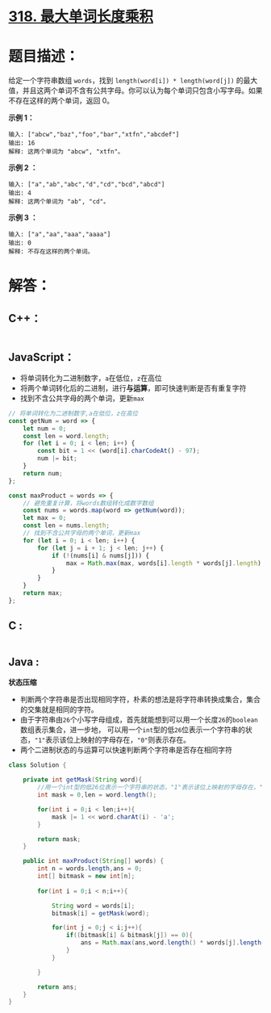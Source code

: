 # [318. 最大单词长度乘积](https://leetcode-cn.com/problems/maximum-product-of-word-lengths/)

# 题目描述：

给定一个字符串数组 `words`，找到 `length(word[i]) * length(word[j])` 的最大值，并且这两个单词不含有公共字母。你可以认为每个单词只包含小写字母。如果不存在这样的两个单词，返回 0。

 

**示例 1：**

```
输入: ["abcw","baz","foo","bar","xtfn","abcdef"]
输出: 16 
解释: 这两个单词为 "abcw", "xtfn"。
```



**示例 2 ：**

```
输入: ["a","ab","abc","d","cd","bcd","abcd"]
输出: 4 
解释: 这两个单词为 "ab", "cd"。
```



**示例 3 ：**

```
输入: ["a","aa","aaa","aaaa"]
输出: 0 
解释: 不存在这样的两个单词。
```




# 解答：

## C++：

```cpp

```

## JavaScript：

- 将单词转化为二进制数字，`a`在低位，`z`在高位
- 将两个单词转化后的二进制，进行**与运算**，即可快速判断是否有重复字符
- 找到不含公共字母的两个单词，更新`max`

```javascript
// 将单词转化为二进制数字,a在低位，z在高位
const getNum = word => {
    let num = 0;
    const len = word.length;
    for (let i = 0; i < len; i++) {
        const bit = 1 << (word[i].charCodeAt() - 97);
        num |= bit;
    }
    return num;
};

const maxProduct = words => {
    // 避免重复计算，将words数组转化成数字数组
    const nums = words.map(word => getNum(word));
    let max = 0;
    const len = nums.length;
    // 找到不含公共字母的两个单词，更新max
    for (let i = 0; i < len; i++) {
        for (let j = i + 1; j < len; j++) {
            if (!(nums[i] & nums[j])) {
                max = Math.max(max, words[i].length * words[j].length);
            }
        }
    }
    return max;
};
```
## C :
```c

```
## Java :
**状态压缩**
- 判断两个字符串是否出现相同字符，朴素的想法是将字符串转换成集合，集合的交集就是相同的字符。
- 由于字符串由`26`个小写字母组成，首先就能想到可以用一个长度`26`的`boolean`数组表示集合，进一步地， 可以用一个`int`型的低`26`位表示一个字符串的状态，`"1"`表示该位上映射的字母存在，`"0"`则表示存在。
- 两个二进制状态的与运算可以快速判断两个字符串是否存在相同字符
```java
class Solution {

    private int getMask(String word){
        //用一个int型的低26位表示一个字符串的状态，"1"表示该位上映射的字母存在，"0"则表示存在。
        int mask = 0,len = word.length();

        for(int i = 0;i < len;i++){
            mask |= 1 << word.charAt(i) - 'a';
        }

        return mask;
    }

    public int maxProduct(String[] words) {
        int n = words.length,ans = 0;
        int[] bitmask = new int[n];
        
        for(int i = 0;i < n;i++){

            String word = words[i];
            bitmask[i] = getMask(word);

            for(int j = 0;j < i;j++){
                if((bitmask[i] & bitmask[j]) == 0){
                    ans = Math.max(ans,word.length() * words[j].length());
                }
            }

        }

        return ans;
    }
}
```

